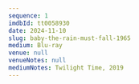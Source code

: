 ```yaml
---
sequence: 1
imdbId: tt0058930
date: 2024-11-10
slug: baby-the-rain-must-fall-1965
medium: Blu-ray
venue: null
venueNotes: null
mediumNotes: Twilight Time, 2019
---
```


